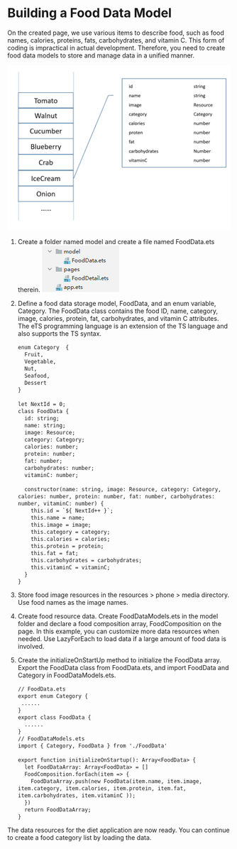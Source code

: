 # Building a Food Data Model


On the created page, we use various items to describe food, such as food names, calories, proteins, fats, carbohydrates, and vitamin C. This form of coding is impractical in actual development. Therefore, you need to create food data models to store and manage data in a unified manner.


![en-us_image_0000001267767897](figures/en-us_image_0000001267767897.png)


1. Create a folder named model and create a file named FoodData.ets therein.
   ![en-us_image_0000001223127760](figures/en-us_image_0000001223127760.png)

2. Define a food data storage model, FoodData, and an enum variable, Category. The FoodData class contains the food ID, name, category, image, calories, protein, fat, carbohydrates, and vitamin C attributes.
   The eTS programming language is an extension of the TS language and also supports the TS syntax.

   
   ```
   enum Category  {
     Fruit,
     Vegetable,
     Nut,
     Seafood,
     Dessert
   }
   
   let NextId = 0;
   class FoodData {
     id: string;
     name: string;
     image: Resource;
     category: Category;
     calories: number;
     protein: number;
     fat: number;
     carbohydrates: number;
     vitaminC: number;
   
     constructor(name: string, image: Resource, category: Category, calories: number, protein: number, fat: number, carbohydrates: number, vitaminC: number) {
       this.id = `${ NextId++ }`;
       this.name = name;
       this.image = image;
       this.category = category;
       this.calories = calories;
       this.protein = protein;
       this.fat = fat;
       this.carbohydrates = carbohydrates;
       this.vitaminC = vitaminC;
     }
   }
   ```

3. Store food image resources in the resources > phone > media directory. Use food names as the image names.
   
4. Create food resource data. Create FoodDataModels.ets in the model folder and declare a food composition array, FoodComposition on the page.
   In this example, you can customize more data resources when needed. Use LazyForEach to load data if a large amount of food data is involved. 

5. Create the initializeOnStartUp method to initialize the FoodData array. Export the FoodData class from FoodData.ets, and import FoodData and Category in FoodDataModels.ets.
  
   ```
   // FoodData.ets
   export enum Category {
    ......
   }
   export class FoodData {
     ......
   }
   // FoodDataModels.ets
   import { Category, FoodData } from './FoodData'
   
   export function initializeOnStartup(): Array<FoodData> {
     let FoodDataArray: Array<FoodData> = []
     FoodComposition.forEach(item => {
       FoodDataArray.push(new FoodData(item.name, item.image, item.category, item.calories, item.protein, item.fat, item.carbohydrates, item.vitaminC ));
     })
     return FoodDataArray;
   }
   ```


The data resources for the diet application are now ready. You can continue to create a food category list by loading the data.
